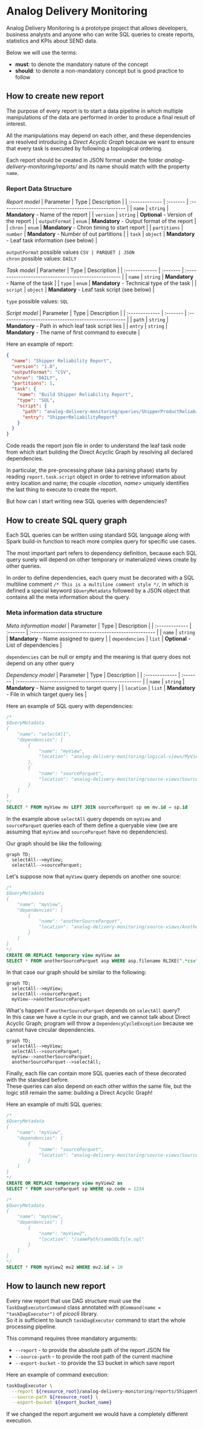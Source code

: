 
# Analog Delivery Monitoring

Analog Delivery Monitoring is a prototype project that allows developers, business analysts and anyone who can write SQL queries to create reports, statistics and KPIs about SEND data.

Below we will use the terms:
- __must__: to denote the mandatory nature of the concept
- __should__: to denote a non-mandatory concept but is good practice to follow

## How to create new report
The purpose of every report is to start a data pipeline in which multiple manipulations of the data are performed in order to produce a final result of interest.

All the manipulations may depend on each other, and these dependencies are resolved introducing a *Direct Acyclic Graph* because we want to ensure that every task is executed by following a topological ordering.

Each report should be created in JSON format under the folder *analog-delivery-monitoring/reports/* and its name should match with the property `name`.

### Report Data Structure

_Report model_
| Parameter      | Type     | Description                                          |
| :------------- | :------- | :--------------------------------------------------- |
| `name`         | `string` | **Mandatory** - Name of the report                   |
| `version`      | `string` | **Optional** - Version of the report                 |
| `outputFormat` | `enum`   | **Mandatory** - Output format of the report          |
| `chron`        | `enum`   | **Mandatory** - Chron timing to start report         |
| `partitions`   | `number` | **Mandatory** - Number of out partitions             |
| `task`         | `object` | **Mandatory** - Leaf task information (see below)    |

`outputFormat` possible values `CSV | PARQUET | JSON`  
`chron` possible values: `DAILY`

_Task model_
| Parameter      | Type     | Description                                          |
| :------------- | :------- | :--------------------------------------------------- |
| `name`         | `string` | **Mandatory** - Name of the  task                    |
| `type`         | `enum`   | **Mandatory** - Technical type of the task           |
| `script`       | `object` | **Mandatory** - Leaf task script (see below)         |

`type` possible values: `SQL`

_Script model_
| Parameter      | Type     | Description                                          |
| :------------- | :------- | :--------------------------------------------------- |
| `path`         | `string` | **Mandatory** - Path in which leaf task script lies  |
| `entry`        | `string` | **Mandatory** - The name of first command to execute |

Here an example of report:
```json
{
  "name": "Shipper Reliability Report",
  "version": "1.0",
  "outputFormat": "CSV",
  "chron": "DAILY",
  "partitions": 1,
  "task": {
    "name": "Build Shipper Reliability Report",
    "type": "SQL",
    "script": {
      "path": "analog-delivery-monitoring/queries/ShipperProductReliabilityReport.sql",
      "entry": "ShipperReliabilityReport"
    }
  }
}
```

Code reads the report json file in order to understand the leaf task node from which start building the Direct Acyclic Graph by resolving all declared dependencies.

In particular, the pre-processing phase (aka parsing phase) starts by reading `report.task.script` object in order to retrieve information about entry location and name; the couple _<location, name>_ uniquely identifies the last thing to execute to create the report.

But how can I start writing new SQL queries with dependencies?

## How to create SQL query graph
Each SQL queries can be written using standard SQL language along with Spark build-in function to reach more complex query for specific use cases.

The most important part refers to dependency definition, because each SQL query surely will depend on other temporary or materialized views create by other queries.

In order to define dependencies, each query must be decorated with a SQL multiline comment `/* This is a multiline comment style */`, in which is defined a special keyword `$QueryMetadata` followed by a JSON object that contains all the meta information about the query.

### Meta information data structure

_Meta information model_
| Parameter      | Type     | Description                                          |
| :------------- | :------- | :--------------------------------------------------- |
| `name`         | `string` | **Mandatory** - Name assigned to query               |
| `dependencies` | `list`   | **Optional** - List of dependencies                  |

`dependencies` can be null or empty and the meaning is that query does not depend on any other query

_Dependency model_
| Parameter      | Type     | Description                                          |
| :------------- | :------- | :--------------------------------------------------- |
| `name`         | `string` | **Mandatory** - Name assigned to target query        |
| `location`     | `list`   | **Mandatory** - File in which target query lies      |

Here an example of SQL query with dependencies:
```sql
/* 
$QueryMetadata
{
    "name": "selectAll",
    "dependencies": [
        {
            "name": "myView",
            "location": "analog-delivery-monitoring/logical-views/MyView.sql"
        },
        {
            "name": "sourceParquet",
            "location": "analog-delivery-monitoring/source-views/SourceParquet.sql"
        }
    ]
}
*/
SELECT * FROM myView mv LEFT JOIN sourceParquet sp on mv.id = sp.id
```

In the example above `selectAll` query depends on `myView` and `sourceParquet` queries each of them define a queryable view (we are assuming that `myView` and `sourceParquet` have no dependencies).

Our graph should be like the following:

```mermaid
graph TD;
  selectAll-->myView;
  selectAll-->sourceParquet;
```

Let's suppose now that `myView` query depends on another one source:
```sql
/* 
$QueryMetadata
{
    "name": "myView",
    "dependencies": [
        {
            "name": "anotherSourceParquet",
            "location": "analog-delivery-monitoring/source-views/AnotherSourceParquet.sql"
        }
    ]
}
*/
CREATE OR REPLACE temporary view myView as
SELECT * FROM anotherSourceParquet asp WHERE asp.filename RLIKE(".*csv")
```

In that case our graph should be similar to the following:

```mermaid
graph TD;
  selectAll-->myView;
  selectAll-->sourceParquet;
  myView-->anotherSourceParquet
```

What's happen if `anotherSourceParquet` depends on `selectAll` query?  
In this case we have a cycle in our graph, and we cannot talk about Direct Acyclic Graph; program will throw a `DependencyCycleException` because we cannot have circular dependencies.

```mermaid
graph TD;
  selectAll-->myView;
  selectAll-->sourceParquet;
  myView-->anotherSourceParquet;
  anotherSourceParquet-->selectAll;
```

Finally, each file can contain more SQL queries each of these decorated with the standard before.  
These queries can also depend on each other within the same file, but the logic still remain the same: building a Direct Acyclic Graph!

Here an example of multi SQL queries:

```sql
/* 
$QueryMetadata
{
    "name": "myView",
    "dependencies": [
        {
            "name": "sourceParquet",
            "location": "analog-delivery-monitoring/source-views/SourceParquet.sql"
        }
    ]
}
*/
CREATE OR REPLACE temporary view myView2 as
SELECT * FROM sourceParquet sp WHERE sp.code = 1234

/* 
$QueryMetadata
{
    "name": "myView",
    "dependencies": [
        {
            "name": "myView2",
            "location": "/samePath/sameSQLfile.sql"
        }
    ]
}
*/
SELECT * FROM myView2 mv2 WHERE mv2.id = 10
```

## How to launch new report
Every new report that use DAG structure must use the `TaskDagExecutorCommand` class annotated with `@Command(name = "taskDagExecutor")` of _picocli_ library.  
So it is sufficient to launch `taskDagExecutor` command to start the whole processing pipeline.

This command requires three mandatory arguments:
- `--report` - to provide the absolute path of the report JSON file
- `--source-path` - to provide the root path of the current machine
- `--export-bucket` - to provide the S3 bucket in which save report

Here an example of command execution:

```bash 
taskDagExecutor \
  --report ${resource_root}/analog-delivery-monitoring/reports/ShipperReliabilityReport.json \
  --source-path ${resource_root} \
  --export-bucket ${export_bucket_name}
```

If we changed the report argument we would have a completely different execution.